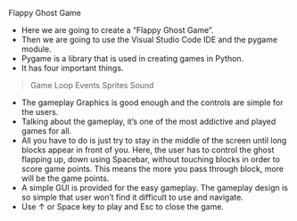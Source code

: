 Flappy Ghost Game

- Here we are going to create a “Flappy Ghost Game”.
- Then we are going to use the Visual Studio Code IDE and the pygame module.
- Pygame is a library that is used in creating games in Python.
- It has four important things.
> Game Loop
> Events
> Sprites
> Sound

- The gameplay Graphics is good enough and the controls are simple for the users. 
- Talking about the gameplay, it’s one of the most addictive and played games for all.
- All you have to do is just try to stay in the middle of the screen until long blocks appear in front of you. Here, the user has to control the ghost flapping up,
  down using Spacebar, without touching blocks in order to score game points. This means the more you pass through block, more will be the game points.
- A simple GUI is provided for the easy gameplay. The gameplay design is so simple that user won’t find it difficult to use and navigate.
- Use ↑ or Space key to play and Esc to close the game.
